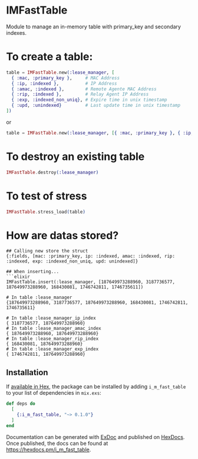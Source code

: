 # IMFastTable

Module to manage an in-memory table with primary_key and secondary indexes.

# To create a table:

```elixir
table = IMFastTable.new(:lease_manager, [
  { :mac, :primary_key },     # MAC Address
  { :ip, :indexed },          # IP Address
  { :amac, :indexed },        # Remote Agente MAC Address
  { :rip, :indexed },         # Relay Agent IP Address
  { :exp, :indexed_non_uniq}, # Expire time in unix timestamp
  { :upd, :unindexed}         # Last update time in unix timestamp
])
```
or
```elixir
table = IMFastTable.new(:lease_manager, [{ :mac, :primary_key }, { :ip, :indexed }, { :amac, :indexed }, { :rip, :indexed }, { :exp, :indexed_non_uniq}, { :upd, :unindexed}])
```

# To destroy an existing table
```elixir
IMFastTable.destroy(:lease_manager)
```


# To test of stress
```elixir
IMFastTable.stress_load(table)
```

# How are datas stored?

```
## Calling new store the struct
{:fields, [mac: :primary_key, ip: :indexed, amac: :indexed, rip: :indexed, exp: :indexed_non_uniq, upd: unindexed]}

## When inserting...
```elixir
IMFastTable.insert(:lease_manager, [187649973288960, 3187736577, 187649973288960, 168430081, 1746742811, 1746735611])
```
```
# In table :lease_manager
{187649973288960, 3187736577, 187649973288960, 168430081, 1746742811, 1746735611}

# In table :lease_manager_ip_index
{ 3187736577, 187649973288960}
# In table :lease_manager_amac_index
{ 187649973288960, 187649973288960}
# In table :lease_manager_rip_index
{ 168430081, 187649973288960}
# In table :lease_manager_exp_index
{ 1746742811, 187649973288960}
```

## Installation

If [available in Hex](https://hex.pm/docs/publish), the package can be installed
by adding `i_m_fast_table` to your list of dependencies in `mix.exs`:

```elixir
def deps do
  [
    {:i_m_fast_table, "~> 0.1.0"}
  ]
end
```

Documentation can be generated with [ExDoc](https://github.com/elixir-lang/ex_doc)
and published on [HexDocs](https://hexdocs.pm). Once published, the docs can
be found at <https://hexdocs.pm/i_m_fast_table>.

